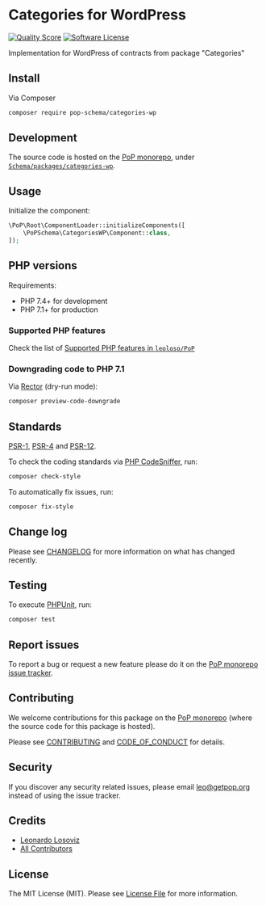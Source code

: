 # Categories for WordPress

<!-- [![Build Status][ico-travis]][link-travis] -->
[![Quality Score][ico-code-quality]][link-code-quality]
[![Software License][ico-license]](LICENSE.md)

<!--
[![Latest Version on Packagist][ico-version]][link-packagist]
[![Coverage Status][ico-scrutinizer]][link-scrutinizer]
[![Total Downloads][ico-downloads]][link-downloads]
-->

Implementation for WordPress of contracts from package "Categories"

## Install

Via Composer

``` bash
composer require pop-schema/categories-wp
```

## Development

The source code is hosted on the [PoP monorepo](https://github.com/leoloso/PoP), under [`Schema/packages/categories-wp`](https://github.com/leoloso/PoP/tree/master/layers/Schema/packages/categories-wp).

## Usage

Initialize the component:

``` php
\PoP\Root\ComponentLoader::initializeComponents([
    \PoPSchema\CategoriesWP\Component::class,
]);
```

## PHP versions

Requirements:

- PHP 7.4+ for development
- PHP 7.1+ for production

### Supported PHP features

Check the list of [Supported PHP features in `leoloso/PoP`](https://github.com/leoloso/PoP/#supported-php-features)

### Downgrading code to PHP 7.1

Via [Rector](https://github.com/rectorphp/rector) (dry-run mode):

```bash
composer preview-code-downgrade
```

## Standards

[PSR-1](https://www.php-fig.org/psr/psr-1), [PSR-4](https://www.php-fig.org/psr/psr-4) and [PSR-12](https://www.php-fig.org/psr/psr-12).

To check the coding standards via [PHP CodeSniffer](https://github.com/squizlabs/PHP_CodeSniffer), run:

``` bash
composer check-style
```

To automatically fix issues, run:

``` bash
composer fix-style
```

## Change log

Please see [CHANGELOG](CHANGELOG.md) for more information on what has changed recently.

## Testing

To execute [PHPUnit](https://phpunit.de/), run:

``` bash
composer test
```

## Report issues

To report a bug or request a new feature please do it on the [PoP monorepo issue tracker](https://github.com/leoloso/PoP/issues).

## Contributing

We welcome contributions for this package on the [PoP monorepo](https://github.com/leoloso/PoP) (where the source code for this package is hosted).

Please see [CONTRIBUTING](CONTRIBUTING.md) and [CODE_OF_CONDUCT](CODE_OF_CONDUCT.md) for details.

## Security

If you discover any security related issues, please email leo@getpop.org instead of using the issue tracker.

## Credits

- [Leonardo Losoviz][link-author]
- [All Contributors][link-contributors]

## License

The MIT License (MIT). Please see [License File](LICENSE.md) for more information.

[ico-version]: https://img.shields.io/packagist/v/pop-schema/categories-wp.svg?style=flat-square
[ico-license]: https://img.shields.io/badge/license-MIT-brightgreen.svg?style=flat-square
[ico-travis]: https://img.shields.io/travis/pop-schema/categories-wp/master.svg?style=flat-square
[ico-scrutinizer]: https://img.shields.io/scrutinizer/coverage/g/pop-schema/categories-wp.svg?style=flat-square
[ico-code-quality]: https://img.shields.io/scrutinizer/g/pop-schema/categories-wp.svg?style=flat-square
[ico-downloads]: https://img.shields.io/packagist/dt/pop-schema/categories-wp.svg?style=flat-square

[link-packagist]: https://packagist.org/packages/pop-schema/categories-wp
[link-travis]: https://travis-ci.org/pop-schema/categories-wp
[link-scrutinizer]: https://scrutinizer-ci.com/g/pop-schema/categories-wp/code-structure
[link-code-quality]: https://scrutinizer-ci.com/g/pop-schema/categories-wp
[link-downloads]: https://packagist.org/packages/pop-schema/categories-wp
[link-author]: https://github.com/leoloso
[link-contributors]: ../../../../../../contributors
